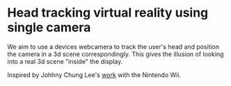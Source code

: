 Head tracking virtual reality using single camera
=================================================

We aim to use a devices webcamera to track the user's head and position
the camera in a 3d scene correspondingly. This gives the illusion of looking
into a real 3d scene "inside" the display.

Inspired by Johhny Chung Lee's [work](https://www.youtube.com/watch?v=Jd3-eiid-Uw) with the Nintendo Wii.
